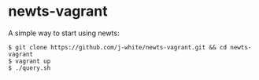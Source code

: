 newts-vagrant
=============

A simple way to start using newts:

    $ git clone https://github.com/j-white/newts-vagrant.git && cd newts-vagrant
    $ vagrant up
    $ ./query.sh
